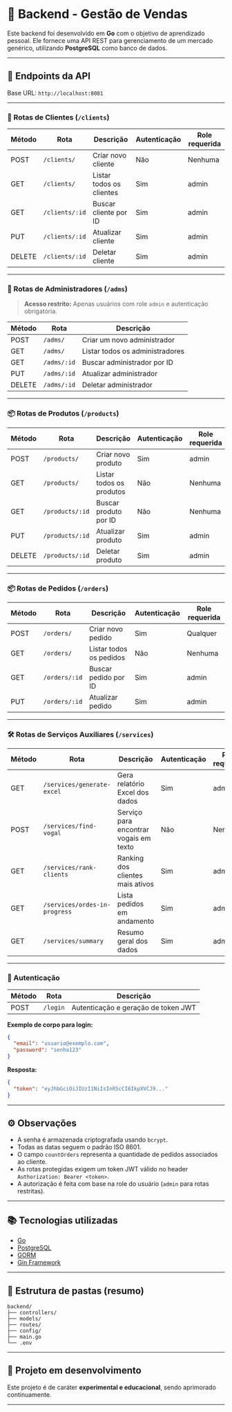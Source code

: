 # 🧠 Backend - Gestão de Vendas

Este backend foi desenvolvido em **Go** com o objetivo de aprendizado pessoal. Ele fornece uma API REST para gerenciamento de um mercado genérico, utilizando **PostgreSQL** como banco de dados.

---

## 🔌 Endpoints da API

Base URL: `http://localhost:8081`

---

### 👥 Rotas de Clientes (`/clients`)

| Método | Rota         | Descrição                    | Autenticação | Role requerida |
|--------|--------------|------------------------------|--------------|----------------|
| POST   | `/clients/`  | Criar novo cliente           | Não          | Nenhuma        |
| GET    | `/clients/`  | Listar todos os clientes     | Sim          | admin          |
| GET    | `/clients/:id` | Buscar cliente por ID       | Sim          | admin          |
| PUT    | `/clients/:id` | Atualizar cliente           | Sim          | admin          |
| DELETE | `/clients/:id` | Deletar cliente             | Sim          | admin          |

---

### 🔐 Rotas de Administradores (`/adms`)

> **Acesso restrito:** Apenas usuários com role `admin` e autenticação obrigatória.

| Método | Rota        | Descrição                       |
| ------ | ----------- | ------------------------------- |
| POST   | `/adms/`    | Criar um novo administrador     |
| GET    | `/adms/`    | Listar todos os administradores |
| GET    | `/adms/:id` | Buscar administrador por ID     |
| PUT    | `/adms/:id` | Atualizar administrador         |
| DELETE | `/adms/:id` | Deletar administrador           |

---

### 📦 Rotas de Produtos (`/products`)

| Método | Rota            | Descrição                | Autenticação | Role requerida |
| ------ | --------------- | ------------------------ | ------------ | -------------- |
| POST   | `/products/`    | Criar novo produto       | Sim          | admin          |
| GET    | `/products/`    | Listar todos os produtos | Não          | Nenhuma        |
| GET    | `/products/:id` | Buscar produto por ID    | Não          | Nenhuma        |
| PUT    | `/products/:id` | Atualizar produto        | Sim          | admin          |
| DELETE | `/products/:id` | Deletar produto          | Sim          | admin          |

---

### 📦 Rotas de Pedidos (`/orders`)

| Método | Rota          | Descrição               | Autenticação | Role requerida |
| ------ | ------------- | ----------------------- | ------------ | -------------- |
| POST   | `/orders/`    | Criar novo pedido       | Sim          | Qualquer       |
| GET    | `/orders/`    | Listar todos os pedidos | Não          | Nenhuma        |
| GET    | `/orders/:id` | Buscar pedido por ID    | Sim          | admin          |
| PUT    | `/orders/:id` | Atualizar pedido        | Sim          | admin          |

---

### 🛠 Rotas de Serviços Auxiliares (`/services`)

| Método | Rota                          | Descrição                              | Autenticação | Role requerida |
| ------ | ----------------------------- | -------------------------------------- | ------------ | -------------- |
| GET    | `/services/generate-excel`    | Gera relatório Excel dos dados         | Sim          | admin          |
| POST   | `/services/find-vogal`        | Serviço para encontrar vogais em texto | Não          | Nenhuma        |
| GET    | `/services/rank-clients`      | Ranking dos clientes mais ativos       | Sim          | admin          |
| GET    | `/services/ordes-in-progress` | Lista pedidos em andamento             | Sim          | admin          |
| GET    | `/services/summary`           | Resumo geral dos dados                 | Sim          | admin          |

---

### 🔑 Autenticação

| Método | Rota     | Descrição                           |
| ------ | -------- | ----------------------------------- |
| POST   | `/login` | Autenticação e geração de token JWT |

**Exemplo de corpo para login:**

```json
{
  "email": "usuario@exemplo.com",
  "password": "senha123"
}
```

**Resposta:**

```json
{
  "token": "eyJhbGciOiJIUzI1NiIsInR5cCI6IkpXVCJ9..."
}
```

---

## ⚙️ Observações

* A senha é armazenada criptografada usando `bcrypt`.
* Todas as datas seguem o padrão ISO 8601.
* O campo `countOrders` representa a quantidade de pedidos associados ao cliente.
* As rotas protegidas exigem um token JWT válido no header `Authorization: Bearer <token>`.
* A autorização é feita com base na role do usuário (`admin` para rotas restritas).

---

## 📚 Tecnologias utilizadas

* [Go](https://golang.org/)
* [PostgreSQL](https://www.postgresql.org/)
* [GORM](https://gorm.io/)
* [Gin Framework](https://gin-gonic.com/)

---

## 📁 Estrutura de pastas (resumo)

```
backend/
├── controllers/
├── models/
├── routes/
├── config/
├── main.go
└── .env
```

---

## 🚧 Projeto em desenvolvimento

Este projeto é de caráter **experimental e educacional**, sendo aprimorado continuamente.

---
